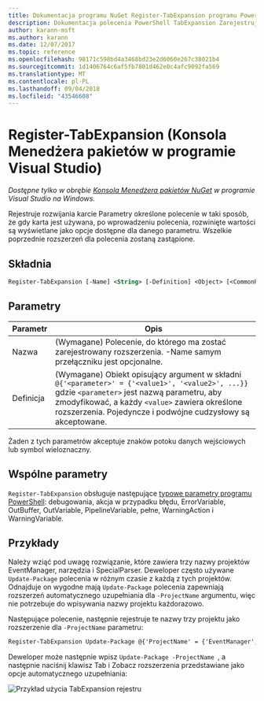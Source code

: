 ```yaml
---
title: Dokumentacja programu NuGet Register-TabExpansion programu PowerShell
description: Dokumentacja polecenia PowerShell TabExpansion Zarejestruj się w konsoli Menedżera pakietów NuGet w programie Visual Studio.
author: karann-msft
ms.author: karann
ms.date: 12/07/2017
ms.topic: reference
ms.openlocfilehash: 98171c598bd4a3468bd23e2d6060e267c38021b4
ms.sourcegitcommit: 1d1406764c6af5fb7801d462e0c4afc9092fa569
ms.translationtype: MT
ms.contentlocale: pl-PL
ms.lasthandoff: 09/04/2018
ms.locfileid: "43546608"
---
```

# <a name="register-tabexpansion-package-manager-console-in-visual-studio"></a>Register-TabExpansion (Konsola Menedżera pakietów w programie Visual Studio)

*Dostępne tylko w obrębie [Konsola Menedżera pakietów NuGet](package-manager-console.md) w programie Visual Studio na Windows.*

Rejestruje rozwijania karcie Parametry określone polecenie w taki sposób, że gdy karta jest używana, po wprowadzeniu polecenia, rozwinięte wartości są wyświetlane jako opcje dostępne dla danego parametru. Wszelkie poprzednie rozszerzeń dla polecenia zostaną zastąpione.

## <a name="syntax"></a>Składnia

```ps
Register-TabExpansion [-Name] <String> [-Definition] <Object> [<CommonParameters>]
```

## <a name="parameters"></a>Parametry

| Parametr | Opis |
| --- | --- |
| Nazwa | (Wymagane) Polecenie, do którego ma zostać zarejestrowany rozszerzenia. -Name samym przełączniku jest opcjonalne. |
| Definicja | (Wymagane) Obiekt opisujący argument w składni `@{'<parameter>' = {'<value1>', '<value2>', ...}}` gdzie `<parameter>` jest nazwą parametru, aby zmodyfikować, a każdy `<value>` zawiera określone rozszerzenia. Pojedyncze i podwójne cudzysłowy są akceptowane. |

Żaden z tych parametrów akceptuje znaków potoku danych wejściowych lub symbol wieloznaczny.

## <a name="common-parameters"></a>Wspólne parametry

`Register-TabExpansion` obsługuje następujące [typowe parametry programu PowerShell](http://go.microsoft.com/fwlink/?LinkID=113216): debugowania, akcja w przypadku błędu, ErrorVariable, OutBuffer, OutVariable, PipelineVariable, pełne, WarningAction i WarningVariable.

## <a name="examples"></a>Przykłady

Należy wziąć pod uwagę rozwiązanie, które zawiera trzy nazwy projektów EventManager, narzędzia i SpecialParser. Deweloper często używane `Update-Package` polecenia w różnym czasie z każdą z tych projektów. Odnajduje on wygodne mają `Update-Package` polecenia zapewniają rozszerzeń automatycznego uzupełniania dla `-ProjectName` argumentu, więc nie potrzebuje do wpisywania nazwy projektu każdorazowo. 

Następujące polecenie, następnie rejestruje te nazwy trzy projektu jako rozszerzenie dla `-ProjectName` parametru:

```ps
Register-TabExpansion Update-Package @{'ProjectName' = {'EventManager', 'Utilities', 'SpecialParser'}}    
```

Deweloper może następnie wpisz `Update-Package -ProjectName `, a następnie naciśnij klawisz Tab i Zobacz rozszerzenia przedstawiane jako opcje automatycznego uzupełniania:

![Przykład użycia TabExpansion rejestru](media/Register-TabExpansion-Example.png)
